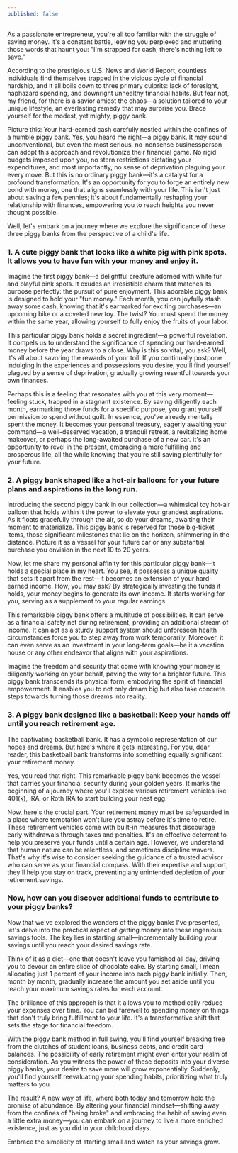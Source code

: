 ```yaml
---
published: false
---
```

As a passionate entrepreneur, you're all too familiar with the struggle of saving money. It's a constant battle, leaving you perplexed and muttering those words that haunt you: "I'm strapped for cash, there's nothing left to save."

According to the prestigious U.S. News and World Report, countless individuals find themselves trapped in the vicious cycle of financial hardship, and it all boils down to three primary culprits: lack of foresight, haphazard spending, and downright unhealthy financial habits. But fear not, my friend, for there is a savior amidst the chaos—a solution tailored to your unique lifestyle, an everlasting remedy that may surprise you. Brace yourself for the modest, yet mighty, piggy bank.

Picture this: Your hard-earned cash carefully nestled within the confines of a humble piggy bank. Yes, you heard me right—a piggy bank. It may sound unconventional, but even the most serious, no-nonsense businessperson can adopt this approach and revolutionize their financial game. No rigid budgets imposed upon you, no stern restrictions dictating your expenditures, and most importantly, no sense of deprivation plaguing your every move.
But this is no ordinary piggy bank—it's a catalyst for a profound transformation. It's an opportunity for you to forge an entirely new bond with money, one that aligns seamlessly with your life. This isn't just about saving a few pennies; it's about fundamentally reshaping your relationship with finances, empowering you to reach heights you never thought possible.

Well, let's embark on a journey where we explore the significance of these three piggy banks from the perspective of a child's life.

### 1. A cute piggy bank that looks like a white pig with pink spots. It allows you to have fun with your money and enjoy it.
Imagine the first piggy bank—a delightful creature adorned with white fur and playful pink spots. It exudes an irresistible charm that matches its purpose perfectly: the pursuit of pure enjoyment. This adorable piggy bank is designed to hold your "fun money." Each month, you can joyfully stash away some cash, knowing that it's earmarked for exciting purchases—an upcoming bike or a coveted new toy. The twist? You must spend the money within the same year, allowing yourself to fully enjoy the fruits of your labor.

This particular piggy bank holds a secret ingredient—a powerful revelation. It compels us to understand the significance of spending our hard-earned money before the year draws to a close. Why is this so vital, you ask? Well, it's all about savoring the rewards of your toil. If you continually postpone indulging in the experiences and possessions you desire, you'll find yourself plagued by a sense of deprivation, gradually growing resentful towards your own finances.

Perhaps this is a feeling that resonates with you at this very moment—feeling stuck, trapped in a stagnant existence. By saving diligently each month, earmarking those funds for a specific purpose, you grant yourself permission to spend without guilt. In essence, you've already mentally spent the money. It becomes your personal treasury, eagerly awaiting your command—a well-deserved vacation, a tranquil retreat, a revitalizing home makeover, or perhaps the long-awaited purchase of a new car. It's an opportunity to revel in the present, embracing a more fulfilling and prosperous life, all the while knowing that you're still saving plentifully for your future.

### 2. A piggy bank shaped like a hot-air balloon: for your future plans and aspirations in the long run.
Introducing the second piggy bank in our collection—a whimsical toy hot-air balloon that holds within it the power to elevate your grandest aspirations. As it floats gracefully through the air, so do your dreams, awaiting their moment to materialize. This piggy bank is reserved for those big-ticket items, those significant milestones that lie on the horizon, shimmering in the distance. Picture it as a vessel for your future car or any substantial purchase you envision in the next 10 to 20 years.

Now, let me share my personal affinity for this particular piggy bank—it holds a special place in my heart. You see, it possesses a unique quality that sets it apart from the rest—it becomes an extension of your hard-earned income. How, you may ask? By strategically investing the funds it holds, your money begins to generate its own income. It starts working for you, serving as a supplement to your regular earnings.

This remarkable piggy bank offers a multitude of possibilities. It can serve as a financial safety net during retirement, providing an additional stream of income. It can act as a sturdy support system should unforeseen health circumstances force you to step away from work temporarily. Moreover, it can even serve as an investment in your long-term goals—be it a vacation house or any other endeavor that aligns with your aspirations.

Imagine the freedom and security that come with knowing your money is diligently working on your behalf, paving the way for a brighter future. This piggy bank transcends its physical form, embodying the spirit of financial empowerment. It enables you to not only dream big but also take concrete steps towards turning those dreams into reality.

### 3. A piggy bank designed like a basketball: Keep your hands off until you reach retirement age.
The captivating basketball bank. It has a symbolic representation of our hopes and dreams. But here's where it gets interesting. For you, dear reader, this basketball bank transforms into something equally significant: your retirement money.

Yes, you read that right. This remarkable piggy bank becomes the vessel that carries your financial security during your golden years. It marks the beginning of a journey where you'll explore various retirement vehicles like 401(k), IRA, or Roth IRA to start building your nest egg.

Now, here's the crucial part. Your retirement money must be safeguarded in a place where temptation won't lure you astray before it's time to retire. These retirement vehicles come with built-in measures that discourage early withdrawals through taxes and penalties. It's an effective deterrent to help you preserve your funds until a certain age. However, we understand that human nature can be relentless, and sometimes discipline wavers. That's why it's wise to consider seeking the guidance of a trusted advisor who can serve as your financial compass. With their expertise and support, they'll help you stay on track, preventing any unintended depletion of your retirement savings.

### Now, how can you discover additional funds to contribute to your piggy banks?
Now that we've explored the wonders of the piggy banks I've presented, let's delve into the practical aspect of getting money into these ingenious savings tools. The key lies in starting small—incrementally building your savings until you reach your desired savings rate.

Think of it as a diet—one that doesn't leave you famished all day, driving you to devour an entire slice of chocolate cake. By starting small, I mean allocating just 1 percent of your income into each piggy bank initially. Then, month by month, gradually increase the amount you set aside until you reach your maximum savings rates for each account.

The brilliance of this approach is that it allows you to methodically reduce your expenses over time. You can bid farewell to spending money on things that don't truly bring fulfillment to your life. It's a transformative shift that sets the stage for financial freedom.

With the piggy bank method in full swing, you'll find yourself breaking free from the clutches of student loans, business debts, and credit card balances. The possibility of early retirement might even enter your realm of consideration. As you witness the power of these deposits into your diverse piggy banks, your desire to save more will grow exponentially. Suddenly, you'll find yourself reevaluating your spending habits, prioritizing what truly matters to you.

The result? A new way of life, where both today and tomorrow hold the promise of abundance. By altering your financial mindset—shifting away from the confines of "being broke" and embracing the habit of saving even a little extra money—you can embark on a journey to live a more enriched existence, just as you did in your childhood days.

Embrace the simplicity of starting small and watch as your savings grow.
